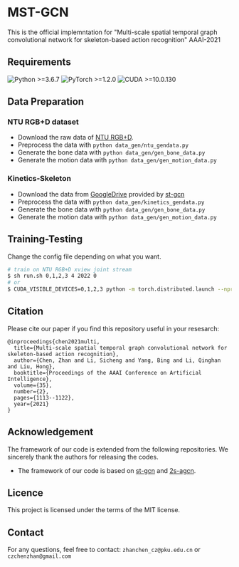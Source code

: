 # MST-GCN
This is the official implemntation for "Multi-scale spatial temporal graph convolutional network for skeleton-based action recognition" AAAI-2021

## Requirements
  ![Python >=3.6.7](https://img.shields.io/badge/Python->=3.6.7-yellow.svg)    ![PyTorch >=1.2.0](https://img.shields.io/badge/PyTorch->=1.2.0-blue.svg)     ![CUDA >=10.0.130](https://img.shields.io/badge/CUDA->=10.0.130-blue.svg)

## Data Preparation
### NTU RGB+D dataset
- Download the raw data of [NTU RGB+D](https://rose1.ntu.edu.sg/dataset/actionRecognition/).
- Preprocess the data with `python data_gen/ntu_gendata.py`
- Generate the bone data with `python data_gen/gen_bone_data.py`
- Generate the motion data with `python data_gen/gen_motion_data.py`
### Kinetics-Skeleton
- Download the data from [GoogleDrive](https://drive.google.com/drive/folders/1SPQ6FmFsjGg3f59uCWfdUWI-5HJM_YhZ) provided by [st-gcn](https://github.com/yysijie/st-gcn)
- Preprocess the data with `python data_gen/kinetics_gendata.py`
- Generate the bone data with `python data_gen/gen_bone_data.py`
- Generate the motion data with `python data_gen/gen_motion_data.py`

## Training-Testing
Change the config file depending on what you want.

```bash
# train on NTU RGB+D xview joint stream
$ sh run.sh 0,1,2,3 4 2022 0
# or
$ CUDA_VISIBLE_DEVICES=0,1,2,3 python -m torch.distributed.launch --nproc_per_node=4 --master_port=2022 main.py --config config/ntu/train_joint_amstgcn_ntu.yaml
```

## Citation
Please cite our paper if you find this repository useful in your resesarch:

```
@inproceedings{chen2021multi,
  title={Multi-scale spatial temporal graph convolutional network for skeleton-based action recognition},
  author={Chen, Zhan and Li, Sicheng and Yang, Bing and Li, Qinghan and Liu, Hong},
  booktitle={Proceedings of the AAAI Conference on Artificial Intelligence},
  volume={35},
  number={2},
  pages={1113--1122},
  year={2021}
}
```

## Acknowledgement
The framework of our code is extended from the following repositories. We sincerely thank the authors for releasing the codes.
- The framework of our code is based on [st-gcn](https://github.com/yysijie/st-gcn) and [2s-agcn](https://github.com/lshiwjx/2s-AGCN).

## Licence

This project is licensed under the terms of the MIT license.

## Contact
For any questions, feel free to contact: `zhanchen_cz@pku.edu.cn` or `czchenzhan@gmail.com`

